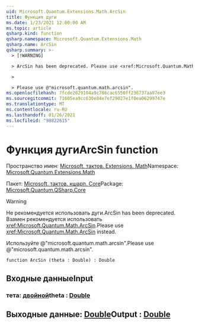 ```yaml
---
uid: Microsoft.Quantum.Extensions.Math.ArcSin
title: Функция дуги
ms.date: 1/23/2021 12:00:00 AM
ms.topic: article
qsharp.kind: function
qsharp.namespace: Microsoft.Quantum.Extensions.Math
qsharp.name: ArcSin
qsharp.summary: >-
  > [!WARNING]

  > ArcSin has been deprecated. Please use <xref:Microsoft.Quantum.Math.ArcSin> instead.

  >

  > Please use @"microsoft.quantum.math.arcsin".
ms.openlocfilehash: 7fcde2029104a9c786cac6550ff236737aa87ee3
ms.sourcegitcommit: 71605ea9cc630e84e7ef29027e1f0ea06299747e
ms.translationtype: MT
ms.contentlocale: ru-RU
ms.lasthandoff: 01/26/2021
ms.locfileid: "98822615"
---
```

# <a name="arcsin-function"></a><span data-ttu-id="b8cad-102">Функция дуги</span><span class="sxs-lookup"><span data-stu-id="b8cad-102">ArcSin function</span></span>

<span data-ttu-id="b8cad-103">Пространство имен: [Microsoft. тактов. Extensions. Math](xref:Microsoft.Quantum.Extensions.Math)</span><span class="sxs-lookup"><span data-stu-id="b8cad-103">Namespace: [Microsoft.Quantum.Extensions.Math](xref:Microsoft.Quantum.Extensions.Math)</span></span>

<span data-ttu-id="b8cad-104">Пакет: [Microsoft. тактов. кшарп. Core](https://nuget.org/packages/Microsoft.Quantum.QSharp.Core)</span><span class="sxs-lookup"><span data-stu-id="b8cad-104">Package: [Microsoft.Quantum.QSharp.Core](https://nuget.org/packages/Microsoft.Quantum.QSharp.Core)</span></span>


> [!WARNING]
> <span data-ttu-id="b8cad-105">Не рекомендуется использовать дуги.</span><span class="sxs-lookup"><span data-stu-id="b8cad-105">ArcSin has been deprecated.</span></span> <span data-ttu-id="b8cad-106">Взамен рекомендуется использовать <xref:Microsoft.Quantum.Math.ArcSin>.</span><span class="sxs-lookup"><span data-stu-id="b8cad-106">Please use <xref:Microsoft.Quantum.Math.ArcSin> instead.</span></span>
>
> <span data-ttu-id="b8cad-107">Используйте @"microsoft.quantum.math.arcsin".</span><span class="sxs-lookup"><span data-stu-id="b8cad-107">Please use @"microsoft.quantum.math.arcsin".</span></span>



```qsharp
function ArcSin (theta : Double) : Double
```


## <a name="input"></a><span data-ttu-id="b8cad-108">Входные данные</span><span class="sxs-lookup"><span data-stu-id="b8cad-108">Input</span></span>

### <a name="theta--double"></a><span data-ttu-id="b8cad-109">тета: [двойной](xref:microsoft.quantum.lang-ref.double)</span><span class="sxs-lookup"><span data-stu-id="b8cad-109">theta : [Double](xref:microsoft.quantum.lang-ref.double)</span></span>





## <a name="output--double"></a><span data-ttu-id="b8cad-110">Выходные данные: [Double](xref:microsoft.quantum.lang-ref.double)</span><span class="sxs-lookup"><span data-stu-id="b8cad-110">Output : [Double](xref:microsoft.quantum.lang-ref.double)</span></span>

